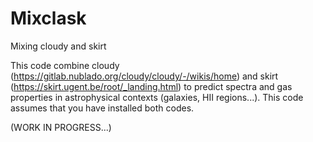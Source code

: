 # Mixclask
Mixing cloudy and skirt

This code combine cloudy (https://gitlab.nublado.org/cloudy/cloudy/-/wikis/home) and skirt (https://skirt.ugent.be/root/_landing.html) to predict spectra and gas properties in astrophysical contexts (galaxies, HII regions...). This code assumes that you have installed both codes.


(WORK IN PROGRESS...)
